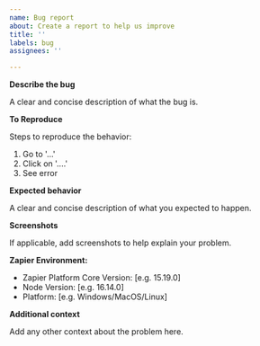 ```yaml
---
name: Bug report
about: Create a report to help us improve
title: ''
labels: bug
assignees: ''

---
```


**Describe the bug**

A clear and concise description of what the bug is.

**To Reproduce**

Steps to reproduce the behavior:
1. Go to '...'
2. Click on '....'
3. See error

**Expected behavior**

A clear and concise description of what you expected to happen.

**Screenshots**

If applicable, add screenshots to help explain your problem.

**Zapier Environment:**

 - Zapier Platform Core Version: [e.g. 15.19.0]
 - Node Version: [e.g. 16.14.0]
 - Platform: [e.g. Windows/MacOS/Linux]

**Additional context**

Add any other context about the problem here.